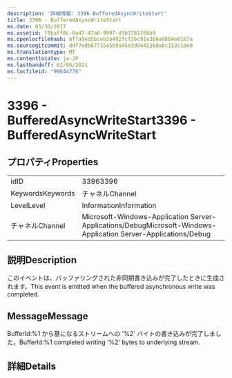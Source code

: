 ```yaml
---
description: '詳細情報: 3396-BufferedAsyncWriteStart'
title: 3396 - BufferedAsyncWriteStart
ms.date: 03/30/2017
ms.assetid: f8baff8c-0a47-47a6-9997-d3b178176bb9
ms.openlocfilehash: bf7a9ed5bceb2a492fcf26c91e36ba9804e6167a
ms.sourcegitcommit: ddf7edb67715a5b9a45e3dd44536dabc153c1de0
ms.translationtype: MT
ms.contentlocale: ja-JP
ms.lasthandoff: 02/06/2021
ms.locfileid: "99644776"
---
```

# <a name="3396---bufferedasyncwritestart"></a><span data-ttu-id="cfbf7-103">3396 - BufferedAsyncWriteStart</span><span class="sxs-lookup"><span data-stu-id="cfbf7-103">3396 - BufferedAsyncWriteStart</span></span>

## <a name="properties"></a><span data-ttu-id="cfbf7-104">プロパティ</span><span class="sxs-lookup"><span data-stu-id="cfbf7-104">Properties</span></span>  
  
|||  
|-|-|  
|<span data-ttu-id="cfbf7-105">id</span><span class="sxs-lookup"><span data-stu-id="cfbf7-105">ID</span></span>|<span data-ttu-id="cfbf7-106">3396</span><span class="sxs-lookup"><span data-stu-id="cfbf7-106">3396</span></span>|  
|<span data-ttu-id="cfbf7-107">Keywords</span><span class="sxs-lookup"><span data-stu-id="cfbf7-107">Keywords</span></span>|<span data-ttu-id="cfbf7-108">チャネル</span><span class="sxs-lookup"><span data-stu-id="cfbf7-108">Channel</span></span>|  
|<span data-ttu-id="cfbf7-109">Level</span><span class="sxs-lookup"><span data-stu-id="cfbf7-109">Level</span></span>|<span data-ttu-id="cfbf7-110">Information</span><span class="sxs-lookup"><span data-stu-id="cfbf7-110">Information</span></span>|  
|<span data-ttu-id="cfbf7-111">チャネル</span><span class="sxs-lookup"><span data-stu-id="cfbf7-111">Channel</span></span>|<span data-ttu-id="cfbf7-112">Microsoft-Windows-Application Server-Applications/Debug</span><span class="sxs-lookup"><span data-stu-id="cfbf7-112">Microsoft-Windows-Application Server-Applications/Debug</span></span>|  
  
## <a name="description"></a><span data-ttu-id="cfbf7-113">説明</span><span class="sxs-lookup"><span data-stu-id="cfbf7-113">Description</span></span>  

 <span data-ttu-id="cfbf7-114">このイベントは、バッファリングされた非同期書き込みが完了したときに生成されます。</span><span class="sxs-lookup"><span data-stu-id="cfbf7-114">This event is emitted when the buffered asynchronous write was completed.</span></span>  
  
## <a name="message"></a><span data-ttu-id="cfbf7-115">Message</span><span class="sxs-lookup"><span data-stu-id="cfbf7-115">Message</span></span>  

 <span data-ttu-id="cfbf7-116">BufferId:%1 から基になるストリームへの '%2' バイトの書き込みが完了しました。</span><span class="sxs-lookup"><span data-stu-id="cfbf7-116">BufferId:%1 completed writing '%2' bytes to underlying stream.</span></span>  
  
## <a name="details"></a><span data-ttu-id="cfbf7-117">詳細</span><span class="sxs-lookup"><span data-stu-id="cfbf7-117">Details</span></span>
